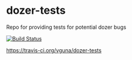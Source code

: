 # dozer-tests
Repo for providing tests for potential dozer bugs

[![Build Status](https://travis-ci.org/vguna/dozer-tests.svg?branch=master)](https://travis-ci.org/vguna/dozer-tests)

https://travis-ci.org/vguna/dozer-tests

